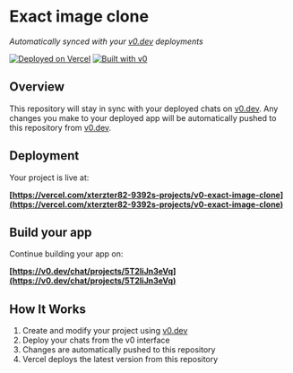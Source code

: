# Exact image clone

*Automatically synced with your [v0.dev](https://v0.dev) deployments*

[![Deployed on Vercel](https://img.shields.io/badge/Deployed%20on-Vercel-black?style=for-the-badge&logo=vercel)](https://vercel.com/xterzter82-9392s-projects/v0-exact-image-clone)
[![Built with v0](https://img.shields.io/badge/Built%20with-v0.dev-black?style=for-the-badge)](https://v0.dev/chat/projects/5T2liJn3eVq)

## Overview

This repository will stay in sync with your deployed chats on [v0.dev](https://v0.dev).
Any changes you make to your deployed app will be automatically pushed to this repository from [v0.dev](https://v0.dev).

## Deployment

Your project is live at:

**[https://vercel.com/xterzter82-9392s-projects/v0-exact-image-clone](https://vercel.com/xterzter82-9392s-projects/v0-exact-image-clone)**

## Build your app

Continue building your app on:

**[https://v0.dev/chat/projects/5T2liJn3eVq](https://v0.dev/chat/projects/5T2liJn3eVq)**

## How It Works

1. Create and modify your project using [v0.dev](https://v0.dev)
2. Deploy your chats from the v0 interface
3. Changes are automatically pushed to this repository
4. Vercel deploys the latest version from this repository